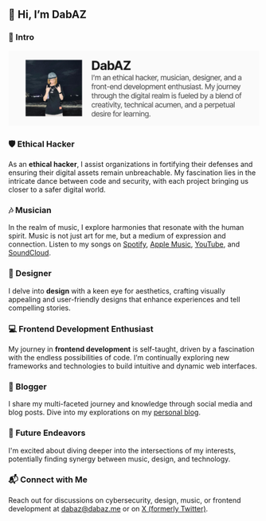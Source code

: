## 👋 Hi, I’m DabAZ

### 💬 Intro
![Introduction](https://github.com/dabaz-official/dabaz-official/blob/main/introduction.png)

### 🛡️ Ethical Hacker
As an **ethical hacker**, I assist organizations in fortifying their defenses and ensuring their digital assets remain unbreachable. My fascination lies in the intricate dance between code and security, with each project bringing us closer to a safer digital world.

### 🎶 Musician
In the realm of music, I explore harmonies that resonate with the human spirit. Music is not just art for me, but a medium of expression and connection. Listen to my songs on [Spotify](https://open.spotify.com/artist/1KmtWPNNBJw4spLrQkPrXQ), [Apple Music](https://music.apple.com/us/artist/dabaz/440893304), [YouTube](https://www.youtube.com/channel/UCrvxyOXMtymYQhi-jtoupFw), and [SoundCloud](https://on.soundcloud.com/rEiBB).

### 🎨 Designer
I delve into **design** with a keen eye for aesthetics, crafting visually appealing and user-friendly designs that enhance experiences and tell compelling stories.

### 💻 Frontend Development Enthusiast
My journey in **frontend development** is self-taught, driven by a fascination with the endless possibilities of code. I’m continually exploring new frameworks and technologies to build intuitive and dynamic web interfaces.

### 📝 Blogger
I share my multi-faceted journey and knowledge through social media and blog posts. Dive into my explorations on my [personal blog](https://dabaz.me/blog).

### 🌟 Future Endeavors
I'm excited about diving deeper into the intersections of my interests, potentially finding synergy between music, design, and technology.

### 📬 Connect with Me
Reach out for discussions on cybersecurity, design, music, or frontend development at [dabaz@dabaz.me](mailto:dabaz@dabaz.me) or on [X (formerly Twitter)](https://twitter.com/dabaz_official).
